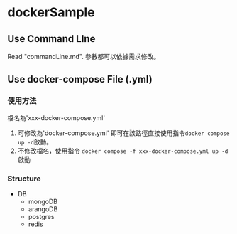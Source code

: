 # dockerSample
## Use Command LIne
Read "commandLine.md".
參數都可以依據需求修改。

## Use docker-compose File (.yml)

### 使用方法
檔名為'xxx-docker-compose.yml'
1. 可修改為'docker-compose.yml'
即可在該路徑直接使用指令`docker compose up -d`啟動。
2. 不修改檔名，使用指令
`docker compose -f xxx-docker-compose.yml up -d`啟動

### Structure
- DB
  - mongoDB
  - arangoDB
  - postgres
  - redis
